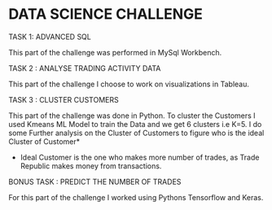 # DATA SCIENCE CHALLENGE

TASK 1: ADVANCED SQL

This part of the challenge was performed in MySql Workbench. 

TASK 2 : ANALYSE TRADING ACTIVITY DATA

This part of the challenge I choose to work on visualizations in Tableau.

TASK 3 : CLUSTER CUSTOMERS

This part of the challenge was done in Python. To cluster the Customers I used Kmeans ML Model to train the Data and we get 6 clusters i.e K=5.
I do some Further analysis on the Cluster of Customers to figure who is the ideal Cluster of Customer*

* Ideal Customer is the one who makes more number of trades, as Trade Republic makes money from transactions. 

BONUS TASK : PREDICT THE NUMBER OF TRADES

For this part of the challenge I worked using Pythons Tensorflow and Keras. 
